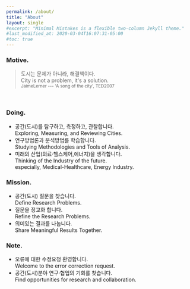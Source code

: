 ```yaml
---
permalink: /about/
title: "About"
layout: single
#excerpt: "Minimal Mistakes is a flexible two-column Jekyll theme."
#last_modified_at: 2020-03-04T16:07:31-05:00
#toc: true
---
```


### Motive.

> 도시는 문제가 아니라, 해결책이다. <br>
> City is not a problem, it's a solution. <br>
<sub>JaimeLerner --- 'A song of the city', TED2007</sub>
<br>


### Doing.

- 공간(도시)를 탐구하고, 측정하고, 관찰합니다.<br> 
  Exploring, Measuring, and Reviewing Cities.<br>
- 연구방법론과 분석방법를 학습합니다.<br>
  Studying Methodologies and Tools of Analysis.<br>
- 미래의 산업(의료·헬스케어,에너지)을 생각합니다.<br>
  Thinking of the Industry of the future.<br>
  especially, Medical-Healthcare, Energy Industry.


### Mission.

- 공간(도시) 질문을 찾습니다.<br>
  Define Research Problems.<br>
- 질문을 정교화 합니다.<br>
  Refine the Research Problems.<br>
- 의미있는 결과를 나눕니다.<br>
  Share Meaningful Results Together.

### Note.

- 오류에 대한 수정요청 환영합니다.<br>
  Welcome to the error correction request.<br>
- 공간(도시)분야 연구·협업의 기회를 찾습니다.<br>
  Find opportunities for research and collaboration.<br>



<!-- 
할 수 있는 일보다 하고 싶은 일이 많습니다. 
경계는 정해져 있지 않지만, 의미있고 잘할 수 있는 일에 집중합니다. 

| dd | dd | dd |
|:-- | -- | --:|
| aa | aa | aa |

Learning : `R` , `Python`, `QGIS` <br>
To Learn : `GO`
{: .notice--info}
-->


